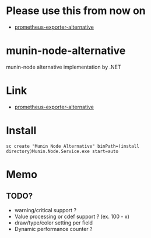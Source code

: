 # Please use this from now on

- [prometheus-exporter-alternative](https://github.com/usausa/prometheus-exporter-alternative)

# munin-node-alternative

munin-node alternative implementation by .NET

# Link

- [prometheus-exporter-alternative](https://github.com/usausa/prometheus-exporter-alternative)

# Install

```
sc create "Munin Node Alternative" binPath=(install directory)Munin.Node.Service.exe start=auto
```

# Memo

## TODO?

* warning/critical support ?
* Value processing or cdef support ? (ex. 100 - x)
* draw/type/color setting per field
* Dynamic performance counter ?
